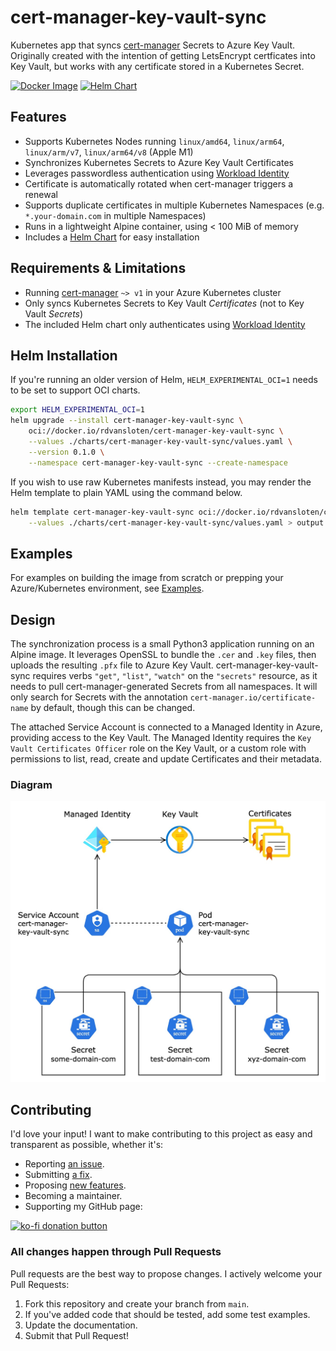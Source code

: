 # cert-manager-key-vault-sync

Kubernetes app that syncs [cert-manager](https://cert-manager.io) Secrets to Azure Key Vault. Originally created with the intention of getting LetsEncrypt certficates into Key Vault, but works with any certificate stored in a Kubernetes Secret.

[![Docker Image](https://github.com/rdvansloten/cert-manager-key-vault-sync/actions/workflows/build-push-image.yaml/badge.svg)](https://github.com/rdvansloten/cert-manager-key-vault-sync/actions/workflows/build-push-image.yaml) [![Helm Chart](https://github.com/rdvansloten/cert-manager-key-vault-sync/actions/workflows/build-push-helm-chart.yaml/badge.svg)](https://github.com/rdvansloten/cert-manager-key-vault-sync/actions/workflows/build-push-helm-chart.yaml)

## Features

- Supports Kubernetes Nodes running `linux/amd64`, `linux/arm64`, `linux/arm/v7`, `linux/arm64/v8` (Apple M1)
- Synchronizes Kubernetes Secrets to Azure Key Vault Certificates
- Leverages passwordless authentication using [Workload Identity](https://learn.microsoft.com/en-us/azure/aks/workload-identity-overview)
- Certificate is automatically rotated when cert-manager triggers a renewal
- Supports duplicate certificates in multiple Kubernetes Namespaces (e.g. `*.your-domain.com` in multiple Namespaces)
- Runs in a lightweight Alpine container, using < 100 MiB of memory
- Includes a [Helm Chart](#helm-installation) for easy installation

## Requirements & Limitations

- Running [cert-manager](https://cert-manager.io) `~> v1` in your Azure Kubernetes cluster
- Only syncs Kubernetes Secrets to Key Vault *Certificates* (not to Key Vault *Secrets*)
- The included Helm chart only authenticates using [Workload Identity](https://learn.microsoft.com/en-us/azure/aks/workload-identity-overview)

## Helm Installation

If you're running an older version of Helm, `HELM_EXPERIMENTAL_OCI=1` needs to be set to support OCI charts.

```sh
export HELM_EXPERIMENTAL_OCI=1
helm upgrade --install cert-manager-key-vault-sync \
    oci://docker.io/rdvansloten/cert-manager-key-vault-sync \
    --values ./charts/cert-manager-key-vault-sync/values.yaml \
    --version 0.1.0 \
    --namespace cert-manager-key-vault-sync --create-namespace
```

If you wish to use raw Kubernetes manifests instead, you may render the Helm template to plain YAML using the command below.

```sh
helm template cert-manager-key-vault-sync oci://docker.io/rdvansloten/cert-manager-key-vault-sync \
    --values ./charts/cert-manager-key-vault-sync/values.yaml > output.yaml
```

## Examples

For examples on building the image from scratch or prepping your Azure/Kubernetes environment, see [Examples](./EXAMPLES.md).

## Design

The synchronization process is a small Python3 application running on an Alpine image. It leverages OpenSSL to bundle the `.cer` and `.key` files, then uploads the resulting `.pfx` file to Azure Key Vault. cert-manager-key-vault-sync requires verbs `"get"`, `"list"`, `"watch"` on the `"secrets"` resource, as it needs to pull cert-manager-generated Secrets from all namespaces. It will only search for Secrets with the annotation `cert-manager.io/certificate-name` by default, though this can be changed.

The attached Service Account is connected to a Managed Identity in Azure, providing access to the Key Vault. The Managed Identity requires the `Key Vault Certificates Officer` role on the Key Vault, or a custom role with permissions to list, read, create and update Certificates and their metadata.

### Diagram

![A diagram of the synchronization](./attachments/cert-sync.jpg)

## Contributing

I'd love your input! I want to make contributing to this project as easy and transparent as possible, whether it's:

- Reporting [an issue](https://github.com/rdvansloten/cert-manager-key-vault-sync/issues/new?assignees=&labels=bug&template=bug_report.yml).
- Submitting [a fix](https://github.com/rdvansloten/cert-manager-key-vault-sync/compare).
- Proposing [new features](https://github.com/rdvansloten/cert-manager-key-vault-sync/issues/new?assignees=&labels=enhancement&template=feature_request.yml).
- Becoming a maintainer.
- Supporting my GitHub page:

[<img src="https://ko-fi.com/img/githubbutton_sm.svg" alt="ko-fi donation button" width="200px">](https://ko-fi.com/V7V0WI9MI)

### All changes happen through Pull Requests

Pull requests are the best way to propose changes. I actively welcome your Pull Requests:

1. Fork this repository and create your branch from `main`.
2. If you've added code that should be tested, add some test examples.
3. Update the documentation.
4. Submit that Pull Request!
